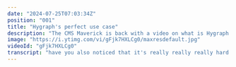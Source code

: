 ```yaml
---
date: "2024-07-25T07:03:34Z"
position: "001"
title: "Hygraph's perfect use case"
description: "The CMS Maverick is back with a video on what is Hygraph's perfect use case. Think complex content models, governance, flexibility, and permissions.\n\nJoin our community at: https://slack.hygraph.com\nMake a free account at https://hygraph.com"
image: "https://i.ytimg.com/vi/gFjk7HXLCg0/maxresdefault.jpg"
videoId: "gFjk7HXLCg0"
transcript: "have you also noticed that it's really really really hard to choose the right CMS nowadays because it seems like they all do everything but actually there's lots of differences and changes and stuff that you might not be aware of when you just you know look at the basics so today I'm here to help you I'm going to describe what I personally think is high graph's best use case that is super solid and I I just hope it helps you choose to see hey does that work for my brand yes or [Music] no and so um as you can see I'm outside because inside my office there's a bunch of people drilling holes and things so I thought I'll do it here in nature and so what I think hgraph is really good at is if you have complex data if you have Rich data models and you need governance and permissions and things like that on your Rich data hgraph is the place for you and that data could become a website sometimes it could also become an app or a billboard or whatever so hgraph can be like a little bit of like a page builder if you wanted to but its real strength is in if you need complex data that has lots of you know variations lots of connections let's go into an example that I think explains this well and so let's go with an example that most of us know so let's think about something like like Eventbrite or meetup.com this is an example of a product that has a ton of complex data that also seems to be a website and an app and maybe a bunch of other things so what event bride and med.com do is you can set up events and these events have locations they have date ranges they might have people organizing the event you have people attending the events there's content about the event um there's a whole bunch of very rich complex data that needs to happen to these events because certain people are allowed to edit the event other people are allowed to update it or make new ones guests might have to pay and so if you have a super strong core data model just to make sure that these events and these organizers and you know all that stuff works you can actually then monetize that content going forward and this is where hgraph excels this is literally the best you could use hgraph for and so if you wanted to make you know a front end on top of that data then you just grab it from graphql you choose exactly which things you want from that API for your front end and it will perform really well and then if you wanted to add like external things on top like to accentuate whatever that page is you can use high graphs you know components functionality to kind of do a page builder like thing and so um I hope I've made it a little bit more clear this is my personal opinion and you'll see if you read the hgraph website it's very close to that but just to be sure um yeah there you go um happy choosing cheers [Music]"
---
```


